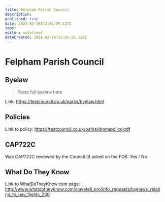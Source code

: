 ```yaml
---
title: Felpham Parish Council
description: 
published: true
date: 2021-02-16T13:01:29.137Z
tags: 
editor: undefined
dateCreated: 2021-02-16T13:01:26.128Z
---
```


# Felpham Parish Council


## Byelaw
> Paste full byelaw here

Link:
https://testcouncil.co.uk/parks/byelaw.html

## Policies
Link to policy:
https://testcouncil.co.uk/parks/dronepolicy.pdf

## CAP722C

Was CAP722C reviewed by the Council (if asked on the FOI): Yes / No

## What Do They Know

Link to WhatDoTheyKnow.com page:
http://www.whatdotheyknow.com/alaveteli_pro/info_requests/byelaws_relating_to_uav_flights_230

